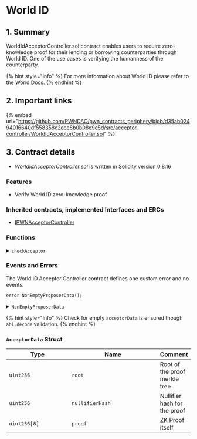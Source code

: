 # World ID

## 1. Summary

WorldIdAcceptorController.sol contract enables users to require zero-knowledge proof for their lending or borrowing counterparties through World ID. One of the use cases is verifying the humanness of the counterparty.

{% hint style="info" %}
For more information about World ID please refer to the [World Docs](https://docs.world.org/world-id).
{% endhint %}

## 2. Important links

{% embed url="https://github.com/PWNDAO/pwn_contracts_periphery/blob/d35ab02494016640df558358c2cee8b0b08e9c5d/src/acceptor-controller/WorldIdAcceptorController.sol" %}

## 3. Contract details

* _WorldIdAcceptorController.sol_ is written in Solidity version 0.8.16

### Features

* Verify World ID zero-knowledge proof

### Inherited contracts, implemented Interfaces and ERCs

* [IPWNAcceptorController](./)

### Functions

<details>

<summary><code>checkAcceptor</code></summary>

#### Overview

Proposal contracts call this function to verify submitted World ID proofs.

This function takes three arguments supplied by the proposal contracts:

* `address`**`acceptor`**
* `bytes calldata`**`proposerData`** - data to be verified from the proposer
* `bytes calldata`**`acceptorData`** - data to be verified from the acceptor

#### Implementation

```solidity
function checkAcceptor(
    address acceptor, bytes calldata proposerData, bytes calldata acceptorData
) external view returns (bytes4) {
    if (proposerData.length > 0) {
        revert NonEmptyProposerData();
    }

    AcceptorData memory data = abi.decode(acceptorData, (AcceptorData));

    worldId.verifyProof(
        data.root,
        groupId,
        _hashToField(abi.encodePacked(acceptor)),
        data.nullifierHash,
        externalNullifier,
        data.proof
    );

    return type(IPWNAcceptorController).interfaceId;
}
```

</details>

### Events and Errors

The World ID Acceptor Controller contract defines one custom error and no events.

```solidity
error NonEmptyProposerData();
```

<details>

<summary><code>NonEmptyProposerData</code></summary>

A NonEmptyProposerData error is thrown when proposer data are not empty.

This error doesn't have any parameters.

</details>

{% hint style="info" %}
Check for empty `acceptorData` is ensured though `abi.decode` validation.&#x20;
{% endhint %}

### `AcceptorData` Struct

<table><thead><tr><th width="157.09421454876235">Type</th><th width="228.45656287647148">Name</th><th>Comment</th></tr></thead><tbody><tr><td><code>uint256</code></td><td><code>root</code></td><td>Root of the proof merkle tree</td></tr><tr><td><code>uint256</code></td><td><code>nullifierHash</code></td><td>Nullifier hash for the proof</td></tr><tr><td><code>uint256[8]</code></td><td><code>proof</code></td><td>ZK Proof itself</td></tr></tbody></table>
